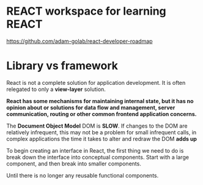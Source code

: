 # REACT workspace for learning REACT

https://github.com/adam-golab/react-developer-roadmap

# Library vs framework

React is not a complete solution for application development. It is often relegated to only a **view-layer** solution.

**React has some mechanisms for maintaining internal state, but it has no opinion about or solutions for data flow and management, server communication, routing or other common frontend application concerns.**

The **Document Object Model** DOM is **SLOW**. If changes to the DOM are relatively infrequent, this may not be a problem for small infrequent calls, in complex applications the time it takes to alter and redraw the DOM **adds up**

To begin creating an interface in React, the first thing we need to do is break down the interface into conceptual components. Start with a large component, and then break into smaller components.

Until there is no longer any reusable functional components.
